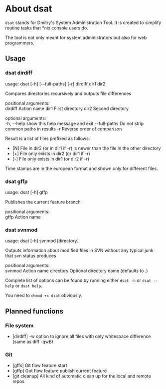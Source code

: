 # About dsat

`dsat` stands for Dmitry's System Administration Tool. It is created to simplify routine tasks that *nix console users do.

The tool is not only meant for system administrators but also for web programmers.

## Usage

### dsat dirdiff

usage: dsat [-h] [--full-paths] [-r] dirdiff dir1 dir2

Compares directories recursively and outputs file differences

positional arguments:  
  dirdiff       Action name
  dir1          First directory
  dir2          Second directory

optional arguments:  
  -h, --help    show this help message and exit
  --full-paths  Do not strip common paths in results
  -r            Reverse order of comparison

Result is a list of files prefixed as follows:

- [N] File in dir2 (or in dir1 if -r) is newer than the file in the other directory
- [+] File only exists in dir2 (or dir1 if -r)
- [-] File only exists in dir1 (or dir2 if -r)

Time stamps are in the european format and shown only for different files.

### dsat gffp
usage: dsat [-h] gffp

Publishes the current feature branch

positional arguments:  
  gffp        Action name

### dsat svnmod

usage: dsat [-h] svnmod [directory]

Outputs information about modified files in SVN without any typical junk that svn status produces

positional arguments:  
  svnmod      Action name
  directory   Optional directory name (defaults to .)



Complete list of options can be found by running either `dsat -h` or `dsat --help` or `dsat help`.

You need to `chmod +x dsat` obviously.

## Planned functions

### File system
- [dirdiff] -w option to ignore all files with only whitespace difference (same as diff -qwB)

### Git
- [gffs] Git flow feature start
- [gffp] Got flow feature publish current feature
- [git cleanup] All kind of automatic clean up for the local and remote repos
